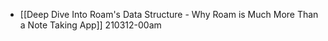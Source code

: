 - [[Deep Dive Into Roam's Data Structure - Why Roam is Much More Than a Note Taking App]]
210312-00am
